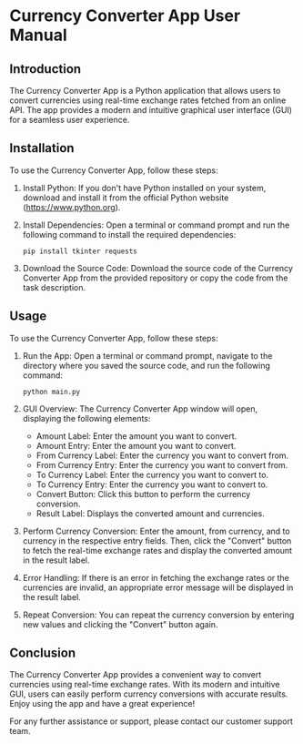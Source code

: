 # Currency Converter App User Manual

## Introduction

The Currency Converter App is a Python application that allows users to convert currencies using real-time exchange rates fetched from an online API. The app provides a modern and intuitive graphical user interface (GUI) for a seamless user experience.

## Installation

To use the Currency Converter App, follow these steps:

1. Install Python: If you don't have Python installed on your system, download and install it from the official Python website (https://www.python.org).

2. Install Dependencies: Open a terminal or command prompt and run the following command to install the required dependencies:

   ```
   pip install tkinter requests
   ```

3. Download the Source Code: Download the source code of the Currency Converter App from the provided repository or copy the code from the task description.

## Usage

To use the Currency Converter App, follow these steps:

1. Run the App: Open a terminal or command prompt, navigate to the directory where you saved the source code, and run the following command:

   ```
   python main.py
   ```

2. GUI Overview: The Currency Converter App window will open, displaying the following elements:

   - Amount Label: Enter the amount you want to convert.
   - Amount Entry: Enter the amount you want to convert.
   - From Currency Label: Enter the currency you want to convert from.
   - From Currency Entry: Enter the currency you want to convert from.
   - To Currency Label: Enter the currency you want to convert to.
   - To Currency Entry: Enter the currency you want to convert to.
   - Convert Button: Click this button to perform the currency conversion.
   - Result Label: Displays the converted amount and currencies.

3. Perform Currency Conversion: Enter the amount, from currency, and to currency in the respective entry fields. Then, click the "Convert" button to fetch the real-time exchange rates and display the converted amount in the result label.

4. Error Handling: If there is an error in fetching the exchange rates or the currencies are invalid, an appropriate error message will be displayed in the result label.

5. Repeat Conversion: You can repeat the currency conversion by entering new values and clicking the "Convert" button again.

## Conclusion

The Currency Converter App provides a convenient way to convert currencies using real-time exchange rates. With its modern and intuitive GUI, users can easily perform currency conversions with accurate results. Enjoy using the app and have a great experience!

For any further assistance or support, please contact our customer support team.